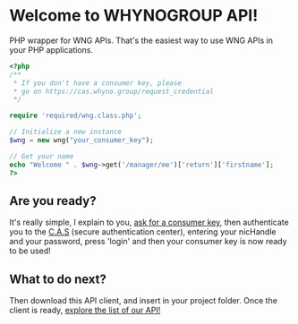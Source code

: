 # Welcome to WHYNOGROUP API!
PHP wrapper for WNG APIs. That's the easiest way to use WNG APIs in your PHP applications.

```php
<?php
/**
 * If you don't have a consumer key, please 
 * go on https://cas.whyno.group/request_credential
 */

require 'required/wng.class.php';

// Initialize a new instance
$wng = new wng("your_consumer_key");

// Get your name
echo "Welcome " . $wng->get('/manager/me')['return']['firstname'];
?>
```

Are you ready?
----------
It's really simple, I explain to you, [ask for a consumer key](https://cas.whyno.group/request_credential), then authenticate you to the [C.A.S](https://cas.whyno.group/) (secure authentication center),
entering your nicHandle and your password, press 'login' and then your consumer key is now ready to be used!

What to do next?
----------
Then download this API client, and insert in your project folder. Once the client is ready, [explore the list of our API!](https://api.whyno.group/console/)
